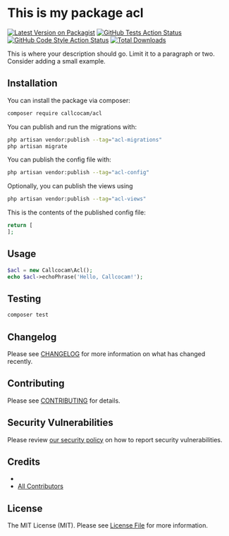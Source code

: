 # This is my package acl

[![Latest Version on Packagist](https://img.shields.io/packagist/v/callcocam/acl.svg?style=flat-square)](https://packagist.org/packages/callcocam/acl)
[![GitHub Tests Action Status](https://img.shields.io/github/actions/workflow/status/callcocam/acl/run-tests.yml?branch=main&label=tests&style=flat-square)](https://github.com/callcocam/acl/actions?query=workflow%3Arun-tests+branch%3Amain)
[![GitHub Code Style Action Status](https://img.shields.io/github/actions/workflow/status/callcocam/acl/fix-php-code-style-issues.yml?branch=main&label=code%20style&style=flat-square)](https://github.com/callcocam/acl/actions?query=workflow%3A"Fix+PHP+code+style+issues"+branch%3Amain)
[![Total Downloads](https://img.shields.io/packagist/dt/callcocam/acl.svg?style=flat-square)](https://packagist.org/packages/callcocam/acl)



This is where your description should go. Limit it to a paragraph or two. Consider adding a small example.

## Installation

You can install the package via composer:

```bash
composer require callcocam/acl
```

You can publish and run the migrations with:

```bash
php artisan vendor:publish --tag="acl-migrations"
php artisan migrate
```

You can publish the config file with:

```bash
php artisan vendor:publish --tag="acl-config"
```

Optionally, you can publish the views using

```bash
php artisan vendor:publish --tag="acl-views"
```

This is the contents of the published config file:

```php
return [
];
```

## Usage

```php
$acl = new Callcocam\Acl();
echo $acl->echoPhrase('Hello, Callcocam!');
```

## Testing

```bash
composer test
```

## Changelog

Please see [CHANGELOG](CHANGELOG.md) for more information on what has changed recently.

## Contributing

Please see [CONTRIBUTING](.github/CONTRIBUTING.md) for details.

## Security Vulnerabilities

Please review [our security policy](../../security/policy) on how to report security vulnerabilities.

## Credits

- [](https://github.com/callcocam)
- [All Contributors](../../contributors)

## License

The MIT License (MIT). Please see [License File](LICENSE.md) for more information.

